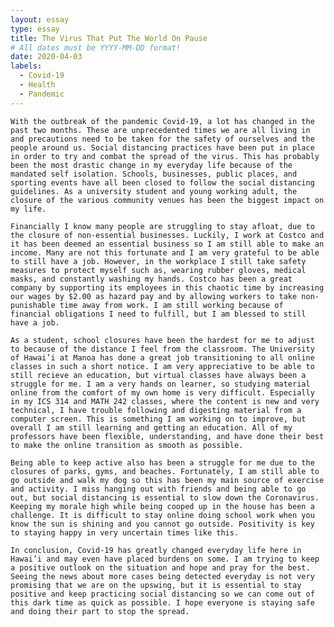```yaml
---
layout: essay
type: essay
title: The Virus That Put The World On Pause
# All dates must be YYYY-MM-DD format!
date: 2020-04-03
labels:
  - Covid-19
  - Health
  - Pandemic
---
```

    With the outbreak of the pandemic Covid-19, a lot has changed in the past two months. These are unprecedented times we are all living in and precautions need to be taken for the safety of ourselves and the people around us. Social distancing practices have been put in place in order to try and combat the spread of the virus. This has probably been the most drastic change in my everyday life because of the mandated self isolation. Schools, businesses, public places, and sporting events have all been closed to follow the social distancing guidelines. As a university student and young working adult, the closure of the various community venues has been the biggest impact on my life. 
	
	Financially I know many people are struggling to stay afloat, due to the closure of non-essential businesses. Luckily, I work at Costco and it has been deemed an essential business so I am still able to make an income. Many are not this fortunate and I am very grateful to be able to still have a job. However, in the workplace I still take safety measures to protect myself such as, wearing rubber gloves, medical masks, and constantly washing my hands. Costco has been a great company by supporting its employees in this chaotic time by increasing our wages by $2.00 as hazard pay and by allowing workers to take non-punishable time away from work. I am still working because of financial obligations I need to fulfill, but I am blessed to still have a job.
	
	As a student, school closures have been the hardest for me to adjust to because of the distance I feel from the classroom. The University of Hawai’i at Manoa has done a great job transitioning to all online classes in such a short notice. I am very appreciative to be able to still recieve an education, but virtual classes have always been a struggle for me. I am a very hands on learner, so studying material online from the comfort of my own home is very difficult. Especially in my ICS 314 and MATH 242 classes, where the content is new and very technical, I have trouble following and digesting material from a computer screen. This is something I am working on to improve, but overall I am still learning and getting an education. All of my professors have been flexible, understanding, and have done their best to make the online transition as smooth as possible. 
	
	Being able to keep active also has been a struggle for me due to the closures of parks, gyms, and beaches. Fortunately, I am still able to go outside and walk my dog so this has been my main source of exercise and activity. I miss hanging out with friends and being able to go out, but social distancing is essential to slow down the Coronavirus. Keeping my morale high while being cooped up in the house has been a challenge. It is difficult to stay online doing school work when you know the sun is shining and you cannot go outside. Positivity is key to staying happy in very uncertain times like this.
	
	In conclusion, Covid-19 has greatly changed everyday life here in Hawai’i and may even have placed burdens on some. I am trying to keep a positive outlook on the situation and hope and pray for the best. Seeing the news about more cases being detected everyday is not very promising that we are on the upswing, but it is essential to stay positive and keep practicing social distancing so we can come out of this dark time as quick as possible. I hope everyone is staying safe and doing their part to stop the spread. 
